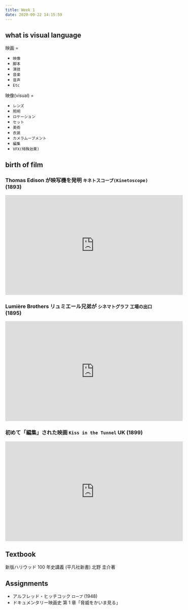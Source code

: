 ```yaml
---
title: Week 1
date: 2020-09-22 14:15:59
---
```


## what is visual language

映画 = 
- `映像`
- `脚本`
- `演技`
- `音楽`
- `音声`
- `Etc`

映像(visual) = 
- `レンズ`
- `照明`
- `ロケーション`
- `セット`
- `美術`
- `衣装`
- `カメラムーブメント`
- `編集`
- `VFX(特殊効果)`

## birth of film

### Thomas Edison が映写機を発明 `キネトスコープ(Kinetoscope)` (1893)

<iframe width="560" height="315" src="https://www.youtube.com/embed/sfI0NVC0hLU" frameborder="0" allow="accelerometer; autoplay; clipboard-write; encrypted-media; gyroscope; picture-in-picture" allowfullscreen></iframe>

### Lumière Brothers リュミエール兄弟が `シネマトグラフ` `工場の出口` (1895) 

<iframe width="560" height="315" src="https://www.youtube.com/embed/DEQeIRLxaM4" frameborder="0" allow="accelerometer; autoplay; clipboard-write; encrypted-media; gyroscope; picture-in-picture" allowfullscreen></iframe>

### 初めて「編集」された映画 `Kiss in the Tunnel` UK (1899)

<iframe width="560" height="315" src="https://www.youtube.com/embed/6vdb79xXMWg" frameborder="0" allow="accelerometer; autoplay; clipboard-write; encrypted-media; gyroscope; picture-in-picture" allowfullscreen></iframe>

## Textbook

新版ハリウッド 100 年史講義 (平凡社新書) 北野 圭介著

## Assignments

- アルフレッド・ヒッチコック `ロープ` (1948)
- ドキュメンタリー映画史 第 1 章「脅威をかいま見る」